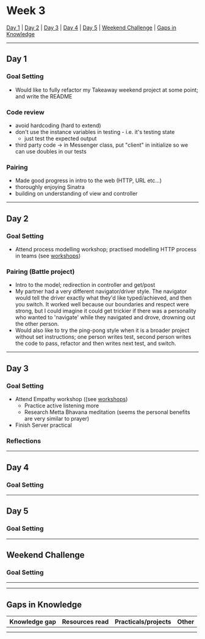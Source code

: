 # Week 3

[Day 1](#day-1) | [Day 2](#day-2) | [Day 3](#day-3) | [Day 4](#day-4) | [Day 5](#day-5) | [Weekend Challenge](#weekend-challenge) | [Gaps in Knowledge](#gaps-in-knowledge) 



---------

## Day 1

### Goal Setting
- Would like to fully refactor my Takeaway weekend project at some point; and write the README

### Code review
- avoid hardcoding (hard to extend)
- don't use the instance variables in testing - i.e. it's testing state
  - just test the expected output
- third party code -> in Messenger class, put "client" in initialize so we can use doubles in our tests

### Pairing
- Made good progress in intro to the web (HTTP, URL etc...)
- thoroughly enjoying Sinatra
- building on understanding of view and controller

----------

## Day 2

### Goal Setting
- Attend process modelling workshop; practised modelling HTTP process in teams (see [workshops](https://github.com/JKBero/Makers-Notes/blob/master/Workshops.md))

### Pairing (Battle project)
- Intro to the model; redirection in controller and get/post
- My partner had a very different navigator/driver style. The navigator would tell the driver exactly what they'd like typed/achieved, and then you switch. It worked well because our boundaries and respect were strong, but I could imagine it could get trickier if there was a personality who wanted to 'navigate' while they navigated and drove, drowning out the other person.
- Would also like to try the ping-pong style when it is a broader project without set instructions; one person writes test, second person writes the code to pass, refactor and then writes next test, and switch.

----------

## Day 3

### Goal Setting
- Attend Empathy workshop ((see [workshops](https://github.com/JKBero/Makers-Notes/blob/master/Workshops.md))
  - Practice active listening more
  - Research Metta Bhavana meditation (seems the personal benefits are very similar to prayer)
- Finish Server practical

### Reflections


-----------

## Day 4

### Goal Setting



-----------  

## Day 5

### Goal Setting


-----------

## Weekend Challenge  

### Goal Setting 

  
------------------  
------------------  
  
  ## Gaps in Knowledge
  
| Knowledge gap | Resources read | Practicals/projects | Other |
| --- | --- | --- | --- |
|  | |  |  |
|  | | | |
